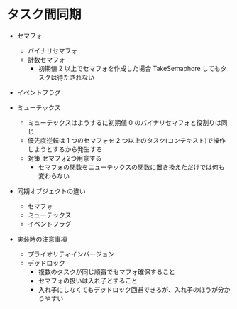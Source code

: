 # タスク間同期

* セマフォ
  * バイナリセマフォ
  * 計数セマフォ
    * 初期値 2 以上でセマフォを作成した場合 TakeSemaphore してもタスクは待たされない

* イベントフラグ

* ミューテックス
  * ミューテックスはようするに初期値 0 のバイナリセマフォと役割りは同じ
  * 優先度逆転は 1 つのセマフォを 2 つ以上のタスク(コンテキスト)で操作しようとするから発生する
  * 対策 セマフォ2つ用意する
    * セマフォの関数をニューテックスの関数に置き換えただけでは何も変わらない

* 同期オブジェクトの違い
  * セマフォ
  * ミューテックス
  * イベントフラグ

* 実装時の注意事項
  * プライオリティインバージョン
  * デッドロック
    * 複数のタスクが同じ順番でセマフォ確保すること
    * セマフォの扱いは入れ子とすること
    * 入れ子にしなくてもデッドロック回避できるが、入れ子のほうが分かりやすい
